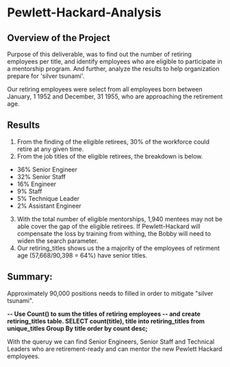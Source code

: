 # Pewlett-Hackard-Analysis

## Overview of the Project
Purpose of this deliverable, was to find out the number of retiring employees per title, and identify employees who are eligible to participate in a mentorship program. And further, analyze the results to help organization prepare for 'silver tsunami'.

Our retiring employees were select from all employees born between January, 1 1952 and December, 31 1955, who are approaching the retirement age.

## Results

1. From the finding of the eligible retirees, 30% of the workforce could retire at any given time.
2. From the job titles of the eligible retirees, the breakdown is below.
  - 36%	Senior Engineer
  - 32%	Senior Staff
  - 16%	Engineer
  - 9%	Staff
  - 5%	Technique Leader
  - 2%	Assistant Engineer

3. With the total number of eligible mentorships, 1,940 mentees may not be able cover the gap of the eligible retirees.  If Pewlett-Hackard will compensate the loss by training from withing, the Bobby will need to widen the search parameter.
4. Our retiring_titles shows us the a majority of the employees of retirment age (57,668/90,398 = 64%) have senior titles.

## Summary:

Approximately 90,000 positions needs to filled in order to mitigate "silver tsunami". 

**-- Use Count() to sum the titles of retiring employees
-- and create retiring_titles table.
SELECT count(title), title
into retiring_titles
from unique_titles
Group By title
order by count desc;**

With the queruy we can find Senior Engineers, Senior Staff and Technical Leaders who are retirement-ready and can mentor the new Pewlett Hackard employees.
